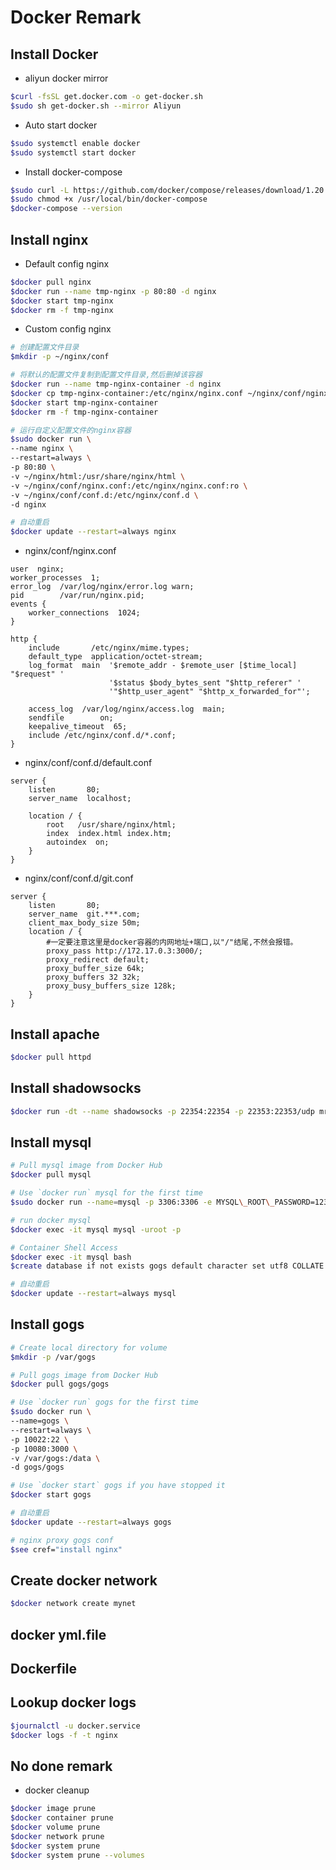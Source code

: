 # Docker Remark

## Install Docker

- aliyun docker mirror

```bash
$curl -fsSL get.docker.com -o get-docker.sh
$sudo sh get-docker.sh --mirror Aliyun
```

- Auto start docker

```bash
$sudo systemctl enable docker
$sudo systemctl start docker
```

- Install docker-compose

```bash
$sudo curl -L https://github.com/docker/compose/releases/download/1.20.0/docker-compose-`uname -s`-`uname -m` -o /usr/local/bin/docker-compose
$sudo chmod +x /usr/local/bin/docker-compose
$docker-compose --version
```

## Install nginx

- Default config nginx

```bash
$docker pull nginx
$docker run --name tmp-nginx -p 80:80 -d nginx
$docker start tmp-nginx
$docker rm -f tmp-nginx
```

- Custom config nginx

```bash
# 创建配置文件目录
$mkdir -p ~/nginx/conf

# 将默认的配置文件复制到配置文件目录,然后删掉该容器
$docker run --name tmp-nginx-container -d nginx
$docker cp tmp-nginx-container:/etc/nginx/nginx.conf ~/nginx/conf/nginx.conf
$docker start tmp-nginx-container
$docker rm -f tmp-nginx-container

# 运行自定义配置文件的nginx容器
$sudo docker run \
--name nginx \
--restart=always \
-p 80:80 \
-v ~/nginx/html:/usr/share/nginx/html \
-v ~/nginx/conf/nginx.conf:/etc/nginx/nginx.conf:ro \
-v ~/nginx/conf/conf.d:/etc/nginx/conf.d \
-d nginx

# 自动重启
$docker update --restart=always nginx
```

- nginx/conf/nginx.conf

```nginx
user  nginx;
worker_processes  1;
error_log  /var/log/nginx/error.log warn;
pid        /var/run/nginx.pid;
events {
    worker_connections  1024;
}

http {
    include       /etc/nginx/mime.types;
    default_type  application/octet-stream;
    log_format  main  '$remote_addr - $remote_user [$time_local] "$request" '
                      '$status $body_bytes_sent "$http_referer" '
                      '"$http_user_agent" "$http_x_forwarded_for"';

    access_log  /var/log/nginx/access.log  main;
    sendfile        on;
    keepalive_timeout  65;
    include /etc/nginx/conf.d/*.conf;
}

```

- nginx/conf/conf.d/default.conf

```nginx
server {
    listen       80;
    server_name  localhost;

    location / {
        root   /usr/share/nginx/html;
        index  index.html index.htm;
        autoindex  on;
    }
}

```

- nginx/conf/conf.d/git.conf

```nginx
server {
    listen       80;
    server_name  git.***.com;
    client_max_body_size 50m;
    location / {
        #一定要注意这里是docker容器的内网地址+端口,以"/"结尾,不然会报错。
        proxy_pass http://172.17.0.3:3000/;
        proxy_redirect default;
        proxy_buffer_size 64k;
        proxy_buffers 32 32k;
        proxy_busy_buffers_size 128k;
    }
}
```

## Install apache

```bash
$docker pull httpd
```

## Install shadowsocks

```bash
$docker run -dt --name shadowsocks -p 22354:22354 -p 22353:22353/udp mritd/shadowsocks -m "ss-server" -s "-s 0.0.0.0 -p 22354 -m chacha20-ietf -k 密码 --fast-open" -x -e "kcpserver" -k "-t 127.0.0.1:22354 -l :22353 -mode fast2 -dscp 46 -mtu 1350 -crypt salsa20 -datashard 7 -parityshard 3 -interval 10 -key kcp密码"
```

## Install mysql

```bash
# Pull mysql image from Docker Hub
$docker pull mysql

# Use `docker run` mysql for the first time
$sudo docker run --name=mysql -p 3306:3306 -e MYSQL\_ROOT\_PASSWORD=123456 -d mysql

# run docker mysql
$docker exec -it mysql mysql -uroot -p

# Container Shell Access
$docker exec -it mysql bash
$create database if not exists gogs default character set utf8 COLLATE utf8_general_ci

# 自动重启
$docker update --restart=always mysql
```

## Install gogs

```bash
# Create local directory for volume
$mkdir -p /var/gogs

# Pull gogs image from Docker Hub
$docker pull gogs/gogs

# Use `docker run` gogs for the first time
$sudo docker run \
--name=gogs \
--restart=always \
-p 10022:22 \
-p 10080:3000 \
-v /var/gogs:/data \
-d gogs/gogs

# Use `docker start` gogs if you have stopped it
$docker start gogs

# 自动重启
$docker update --restart=always gogs

# nginx proxy gogs conf
$see cref="install nginx"
```

## Create docker network

```bash
$docker network create mynet
```

## docker yml.file

## Dockerfile

## Lookup docker logs

```bash
$journalctl -u docker.service
$docker logs -f -t nginx
```

## No done remark

- docker cleanup

```bash
$docker image prune
$docker container prune
$docker volume prune
$docker network prune
$docker system prune
$docker system prune --volumes
```